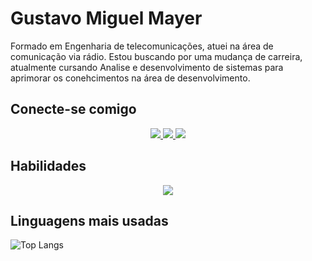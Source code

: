# Gustavo Miguel Mayer

Formado em Engenharia de telecomunicações, atuei na área de comunicação via rádio. Estou buscando por uma mudança de carreira, atualmente cursando Analise e desenvolvimento de sistemas para aprimorar os conehcimentos na área de desenvolvimento. 

## Conecte-se comigo

<p align="center">
  <a href="https:\\www.linkedin.com/in/gustavo-mayer-6a290354">
    <img src="https://skillicons.dev/icons?i=linkedin&perline=14" />
  </a>
  <a href="https://github.com/GustavoMMayer">
    <img src="https://skillicons.dev/icons?i=github&perline=14" />
  </a>
  <a href="mailto:gustavomiguelmayer@gmail.com">
    <img src="https://skillicons.dev/icons?i=gmail&perline=14" />
  </a>
</p>

## Habilidades

<p align="center">
  <a href="https://skillicons.dev">
    <img src="https://skillicons.dev/icons?i=html,css,js,typescript,react,vscode,firebase,sass,bootstrap,c,git,github&perline=14" />
  </a>
</p>




## Linguagens mais usadas
![Top Langs](https://github-readme-stats-git-masterrstaa-rickstaa.vercel.app/api/top-langs/?username=GustavoMMayer&layout=compact&bg_color=000&border_color=30A3DC&title_color=E94D5F&text_color=FFF)

